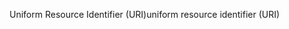 <span data-ttu-id="e1a7a-101">Uniform Resource Identifier (URI)</span><span class="sxs-lookup"><span data-stu-id="e1a7a-101">uniform resource identifier (URI)</span></span>